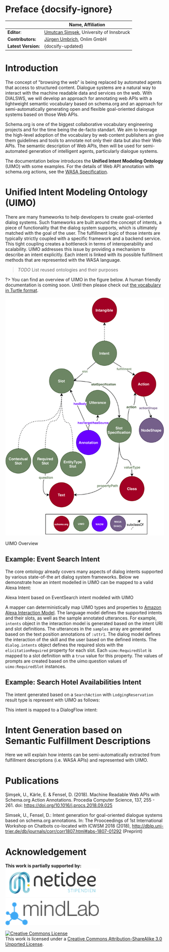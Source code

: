 # Preface {docsify-ignore}

|        | Name, Affiliation |
|----------------|--------------------------------------------------------------|
| **Editor**:        | [Umutcan Şimşek](http://umutcan.eu), University of Innsbruck |
| **Contributors:**   | [Jürgen Umbrich](https://onlim.com), Onlim GmbH    |
| **Latest Version:** | {docsify-updated}                                                       |


# Introduction

The concept of "browsing the web" is being replaced by automated agents that access to structured content. Dialogue systems are a natural way to interact with the machine readable data and services on the web. With DIALSWS, we will develop an approach for annotating web APIs with a lightweight semantic vocabulary based on schema.org and an approach for semi-automatically generating open and flexible goal-oriented dialogue systems based on those Web APIs. 

Schema.org is one of the biggest collaborative vocabulary engineering projects and for the time being the de-facto standart. We aim to leverage the high-level adoption of the vocabulary by web content publishers an give them guidelines and tools to annotate not only their data but also their Web APIs. The semantic description of Web APIs, then will be used for semi-automated generation of intelligent agents, particularly dialogue systems.

The documentation below introduces the **Unified Intent Modeling Ontology** (UIMO) with some examples. For the details of Web API annotation with schema.org actions, see the [WASA Specification](http://wasa.cc).

# Unified Intent Modeling Ontology (UIMO)

There are many frameworks to help developers to create goal-oriented dialog systems. Such frameworks are built around the concept of intents, a piece of functionality that the dialog system supports, which is ultimately matched with the goal of the user. The fulfillment logic of those intents are typically strictly coupled with a specific framework and a backend service. This tight coupling creates a bottleneck in terms of interoperability and scalability. UIMO addresses this issue by providing a mechanism to describe an intent explicitly. Each intent is linked with its possible fulfillment methods that are represented with the WASA language.

> _TODO_ List reused ontologies and their purposes

?> You can find an overview of UIMO in the figure below. A human friendly documentation is coming soon. Until then please check out [the vocabulary in Turtle format](vocab/ext/UIMO.ttl ":ignore title"). 

![uimo](_media/uimo-Page-2.png ':class=figure')

<div class="caption">UIMO Overview</div>

## Example: Event Search Intent

<!--?> _TODO_ add a tabbed view for the graphical and Turtle representation of an intent -->

[](_examples/uimo/intents/EventSearch.ttl ':include turtle')

The core ontology already covers many aspects of dialog intents supported by various state-of-the art dialog system frameworks. Below we demonstrate how an intent modelled in UIMO can be mapped to a valid Alexa Intent:

[](_examples/intents/AlexaIntent.json ':include')

<div class="caption">Alexa Intent based on EventSearch intent modeled with UIMO</div>

A mapper can deterministically map UIMO types and properties to [Amazon Alexa Interaction Model](https://developer.amazon.com/en-US/docs/alexa/smapi/interaction-model-schema.html). The language model defines the supported intents and their slots, as well as the sample annotated utterances. For example, `intents` object in the interaction model is generated based on the intent URI and slot definitions. The utterances in the `samples` array are generated based on the text position annotations of `:uttr1`. The dialog model defines the interaction of the skill and the user based on the defined intents. The `dialog.intents` object defines the required slots with the `elicitationRequired` property for each slot. Each `uimo:RequiredSlot` is mapped to a slot definition with a `true` value for this property. The values of prompts are created based on the uimo:question values of `uimo:RequiredSlot` instances.

## Example: Search Hotel Availabilities Intent

The intent generated based on a `SearchAction` with `LodgingReservation` result type is represent with UIMO as follows:

[](_examples/uimo/intents/feratel-search-hotel-availabilities-intent.ttl ':include turtle')

This intent is mapped to a DialogFlow intent:

[](_examples/intents/feratel-search-hotel-availabilities-df-intent.json ':include')



# Intent Generation based on Semantic Fulfillment Descriptions

Here we will explain how intents can be semi-automatically extracted from fulfillment descriptions (i.e. WASA APIs) and represented with UIMO.

<!--The doc folder contains a multipage HTML documentation created by Ontodocs.-->

<!--### See also:
* [Mapping and comparison of Schema.org, OpenAPI/SmartAPI and Hydra](Comparison.md)
* [Semantify.it Schema.org Actions Semantify.it Authentication Extension](Authentication.md)-->

# Publications
Şimşek, U., Kärle, E. & Fensel, D. (2018). Machine Readable Web APIs with Schema.org Action Annotations. Procedia Computer Science, 137, 255 - 261. doi: https://doi.org/10.1016/j.procs.2018.09.025 

Simsek,  U.,  Fensel,  D.:  Intent  generation  for goal-oriented  dialogue  systems based  on  schema.org annotations.  In:  The  Prooceedings  of  1st  International Workshop  on  Chatbots  co-located  with  ICWSM 2018  (2018),  http://dblp.uni-trier.de/db/journals/corr/corr1807.html#abs-1807-01292 (Preprint)


# Acknowledgement
**This work is partially supported by:**
<br>
<a href="https://netidee.at/dialogical-access-lightweight-semantic-web-services"><img alt="netidee stipendium" style="border-width:0" src="_media/netidee_stip_logo.jpg" width=300/></a>
<a href="https://mindlab.ai/"><img alt="mindlab" style="border-width:0" src="_media/mindlab_logo.png" width=300/></a>


<a rel="license" href="http://creativecommons.org/licenses/by-sa/3.0/"><img alt="Creative Commons License" style="border-width:0" src="https://i.creativecommons.org/l/by-sa/3.0/88x31.png" /></a><br />This work is licensed under a <a rel="license" href="http://creativecommons.org/licenses/by-sa/3.0/">Creative Commons Attribution-ShareAlike 3.0 Unported License</a>.
